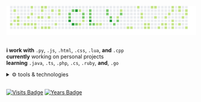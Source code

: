
<p align="center">
  <img src="result.png" alt="result">
</p>
<h2></h2>

 **i  work with** `.py`, `.js`, `.html`, `.css`, `.lua`, **and** `.cpp` <br>
 **currently** working on personal projects <br>
 **learning** `.java`, `.ts`, `.php`, `.cs`, `.ruby`, **and**, `.go` </details>

<details> <summary> ⚙️ tools & technologies </summary>
  
  <br>
  
  ![Django](https://img.shields.io/badge/django-%23092E20.svg?style=flat-square&logo=django&logoColor=white)
  ![NodeJS](https://img.shields.io/badge/node.js-6DA55F?style=flat-square&logo=node.js&logoColor=white)
  ![React](https://img.shields.io/badge/react-%2320232a.svg?style=flat-square&logo=react&logoColor=%2361DAFB)
  ![Heroku](https://img.shields.io/badge/-Heroku-430098?style=flat-square&logo=heroku)
  ![Netlify](https://img.shields.io/badge/-Netlify-00C7B7?style=flat-square&logo=heroku)
  ![Git](https://img.shields.io/badge/-Git-black?style=flat-square&logo=git)
  ![GitHub](https://img.shields.io/badge/-GitHub-181717?style=flat-square&logo=github)
  ![GitLab](https://img.shields.io/badge/-GitLab-FCA121?style=flat-square&logo=gitlab)
  ![Adobe Photoshop](https://img.shields.io/badge/adobe%20photoshop-%2331A8FF.svg?style=flat-square&logo=adobe%20photoshop&logoColor=white)
  ![Adobe After Effects](https://img.shields.io/badge/Adobe%20After%20Effects-9999FF.svg?style=flat-square&logo=Adobe%20After%20Effects&logoColor=white)
  ![Aseprite](https://img.shields.io/badge/Aseprite-FFFFFF?style=flat-square&logo=Aseprite&logoColor=#7D929E)
  ![Blender](https://img.shields.io/badge/Blender-%23F5792A.svg?style=flat-square&logo=blender&logoColor=white)
  ![VS Code](https://img.shields.io/badge/-VS%20Code-007ACC?style=flat-square&logo=visual-studio-code)  
 
</details>

<br>

[![Visits Badge](https://badges.pufler.dev/visits/olvjar/olvjar)](https://github.com/olvjar) 
[![Years Badge](https://badges.pufler.dev/years/olvjar)](https://github.com/olvjar)
